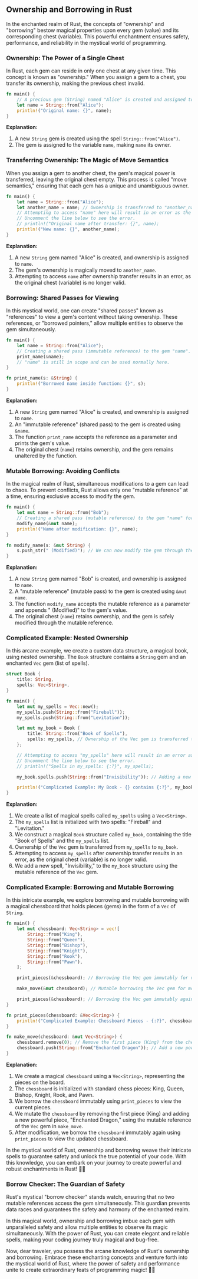 ## Ownership and Borrowing in Rust

In the enchanted realm of Rust, the concepts of "ownership" and "borrowing" bestow magical properties upon every gem (value) and its corresponding chest (variable). This powerful enchantment ensures safety, performance, and reliability in the mystical world of programming.

### **Ownership: The Power of a Single Chest**

In Rust, each gem can reside in only one chest at any given time. This concept is known as "ownership." When you assign a gem to a chest, you transfer its ownership, making the previous chest invalid.

```rust
fn main() {
    // A precious gem (String) named "Alice" is created and assigned to the variable "name".
    let name = String::from("Alice");
    println!("Original name: {}", name);
}
```

**Explanation:**

1. A new `String` gem is created using the spell `String::from("Alice")`.
2. The gem is assigned to the variable `name`, making `name` its owner.

### **Transferring Ownership: The Magic of Move Semantics**

When you assign a gem to another chest, the gem's magical power is transferred, leaving the original chest empty. This process is called "move semantics," ensuring that each gem has a unique and unambiguous owner.

```rust
fn main() {
    let name = String::from("Alice");
    let another_name = name; // Ownership is transferred to "another_name".
    // Attempting to access "name" here will result in an error as the ownership has moved.
    // Uncomment the line below to see the error.
    // println!("Original name after transfer: {}", name);
    println!("New name: {}", another_name);
}
```

**Explanation:**

1. A new `String` gem named "Alice" is created, and ownership is assigned to `name`.
2. The gem's ownership is magically moved to `another_name`.
3. Attempting to access `name` after ownership transfer results in an error, as the original chest (variable) is no longer valid.

### **Borrowing: Shared Passes for Viewing**

In this mystical world, one can create "shared passes" known as "references" to view a gem's content without taking ownership. These references, or "borrowed pointers," allow multiple entities to observe the gem simultaneously.

```rust
fn main() {
    let name = String::from("Alice");
    // Creating a shared pass (immutable reference) to the gem "name".
    print_name(&name);
    // "name" is still in scope and can be used normally here.
}

fn print_name(s: &String) {
    println!("Borrowed name inside function: {}", s);
}
```

**Explanation:**

1. A new `String` gem named "Alice" is created, and ownership is assigned to `name`.
2. An "immutable reference" (shared pass) to the gem is created using `&name`.
3. The function `print_name` accepts the reference as a parameter and prints the gem's value.
4. The original chest (`name`) retains ownership, and the gem remains unaltered by the function.

### **Mutable Borrowing: Avoiding Conflicts**

In the magical realm of Rust, simultaneous modifications to a gem can lead to chaos. To prevent conflicts, Rust allows only one "mutable reference" at a time, ensuring exclusive access to modify the gem.

```rust
fn main() {
    let mut name = String::from("Bob");
    // Creating a shared pass (mutable reference) to the gem "name" for modification.
    modify_name(&mut name);
    println!("Name after modification: {}", name);
}

fn modify_name(s: &mut String) {
    s.push_str(" (Modified)"); // We can now modify the gem through the mutable pass.
}
```

**Explanation:**

1. A new `String` gem named "Bob" is created, and ownership is assigned to `name`.
2. A "mutable reference" (mutable pass) to the gem is created using `&mut name`.
3. The function `modify_name` accepts the mutable reference as a parameter and appends " (Modified)" to the gem's value.
4. The original chest (`name`) retains ownership, and the gem is safely modified through the mutable reference.

### **Complicated Example: Nested Ownership**

In this arcane example, we create a custom data structure, a magical book, using nested ownership. The `Book` structure contains a `String` gem and an enchanted `Vec` gem (list of spells).

```rust
struct Book {
    title: String,
    spells: Vec<String>,
}

fn main() {
    let mut my_spells = Vec::new();
    my_spells.push(String::from("Fireball"));
    my_spells.push(String::from("Levitation"));

    let mut my_book = Book {
        title: String::from("Book of Spells"),
        spells: my_spells, // Ownership of the Vec gem is transferred to the Book.
    };

    // Attempting to access "my_spells" here will result in an error as the ownership has moved.
    // Uncomment the line below to see the error.
    // println!("Spells in my_spells: {:?}", my_spells);

    my_book.spells.push(String::from("Invisibility")); // Adding a new spell to the Book.

    println!("Complicated Example: My Book - {} contains {:?}", my_book.title, my_book.spells);
}
```

**Explanation:**

1. We create a list of magical spells called `my_spells` using a `Vec<String>`.
2. The `my_spells` list is initialized with two spells: "Fireball" and "Levitation."
3. We construct a magical `Book` structure called `my_book`, containing the title "Book of Spells" and the `my_spells` list.
4. Ownership of the `Vec` gem is transferred from `my_spells` to `my_book`.
5. Attempting to access `my_spells` after ownership transfer results in an error, as the original chest (variable) is no longer valid.
6. We add a new spell, "Invisibility," to the `my_book` structure using the mutable reference of the `Vec` gem.

### **Complicated Example: Borrowing and Mutable Borrowing**

In this intricate example, we explore borrowing and mutable borrowing with a magical chessboard that holds pieces (gems) in the form of a `Vec` of `String`.

```rust
fn main() {
    let mut chessboard: Vec<String> = vec![
        String::from("King"),
        String::from("Queen"),
        String::from("Bishop"),
        String::from("Knight"),
        String::from("Rook"),
        String::from("Pawn"),
    ];

    print_pieces(&chessboard); // Borrowing the Vec gem immutably for viewing.

    make_move(&mut chessboard); // Mutable borrowing the Vec gem for modification.

    print_pieces(&chessboard); // Borrowing the Vec gem immutably again to view the updated chessboard.
}

fn print_pieces(chessboard: &Vec<String>) {
    println!("Complicated Example: Chessboard Pieces - {:?}", chessboard);
}

fn make_move(chessboard: &mut Vec<String>) {
    chessboard.remove(0); // Remove the first piece (King) from the chessboard.
    chessboard.push(String::from("Enchanted Dragon")); // Add a new powerful piece to the chessboard.
}
```

**Explanation:**

1. We create a magical `chessboard` using a `Vec<String>`, representing the pieces on the board.
2. The `chessboard` is initialized with standard chess pieces: King, Queen, Bishop, Knight, Rook, and Pawn.
3. We borrow the `chessboard` immutably using `print_pieces` to view the current pieces.
4. We mutate the `chessboard` by removing the first piece (King) and adding a new powerful piece, "Enchanted Dragon," using the mutable reference of the `Vec` gem in `make_move`.
5. After modification, we borrow the `chessboard` immutably again using `print_pieces` to view the updated chessboard.

In the mystical world of Rust, ownership and borrowing weave their intricate spells to guarantee safety and unlock the true potential of your code. With this knowledge, you can embark on your journey to create powerful and robust enchantments in Rust! 🚀✨
  



### **Borrow Checker: The Guardian of Safety**

Rust's mystical "borrow checker" stands watch, ensuring that no two mutable references access the gem simultaneously. This guardian prevents data races and guarantees the safety and harmony of the enchanted realm.

In this magical world, ownership and borrowing imbue each gem with unparalleled safety and allow multiple entities to observe its magic simultaneously. With the power of Rust, you can create elegant and reliable spells, making your coding journey truly magical and bug-free.

Now, dear traveler, you possess the arcane knowledge of Rust's ownership and borrowing. Embrace these enchanting concepts and venture forth into the mystical world of Rust, where the power of safety and performance unite to create extraordinary feats of programming magic! 🚀✨
